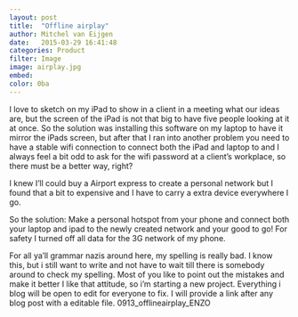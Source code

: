 ```yaml
---
layout: post
title:  "Offline airplay"
author: Mitchel van Eijgen
date:   2015-03-29 16:41:48
categories: Product
filter: Image
image: airplay.jpg
embed:
color: 0ba
---
```

I love to sketch on my iPad to show in a client in a meeting what our ideas are, but the screen of the iPad is not that big to have five people looking at it at once. So the solution was installing this software on my laptop to have it mirror the iPads screen, but after that I ran into another problem you need to have a stable wifi connection to connect both the iPad and laptop to and I always feel a bit odd to ask for the wifi password at a client’s workplace, so there must be a better way, right?

I knew I’ll could buy a Airport express to create a personal network but I found that a bit to expensive and I have to carry a extra device everywhere I go.

So the solution: Make a personal hotspot from your phone and connect both your laptop and ipad to the newly created network and your good to go! For safety I turned off all data for the 3G network of my phone.



For all ya’ll grammar nazis around here, my spelling is really bad. I know this, but i still want to write and not have to wait till there is somebody around to check my spelling. Most of you like to point out the mistakes and make it better I like that attitude, so i’m starting a new project. Everything i blog will be open to edit for everyone to fix. I will provide a link after any blog post with a editable file. 0913_offlineairplay_ENZO
